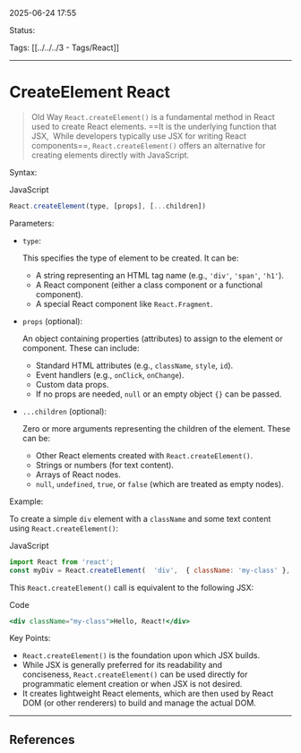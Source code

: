 
2025-06-24 17:55

Status:

Tags: [[../../../3 - Tags/React]] 

---
# CreateElement React

> Old Way
`React.createElement()` is a fundamental method in React used to create React elements. ==It is the underlying function that JSX,  While developers typically use JSX for writing React components==, `React.createElement()` offers an alternative for creating elements directly with JavaScript.

Syntax:

JavaScript

```jsx
React.createElement(type, [props], [...children])
```

Parameters:

- `type`:
    
    This specifies the type of element to be created. It can be:
    
    - A string representing an HTML tag name (e.g., `'div'`, `'span'`, `'h1'`).
    - A React component (either a class component or a functional component).
    - A special React component like `React.Fragment`.
    
- `props` (optional):
    
    An object containing properties (attributes) to assign to the element or component. These can include:
    
    - Standard HTML attributes (e.g., `className`, `style`, `id`).
    - Event handlers (e.g., `onClick`, `onChange`).
    - Custom data props.
    - If no props are needed, `null` or an empty object `{}` can be passed.
    
- `...children` (optional):
    
    Zero or more arguments representing the children of the element. These can be:
    
    - Other React elements created with `React.createElement()`.
    - Strings or numbers (for text content).
    - Arrays of React nodes.
    - `null`, `undefined`, `true`, or `false` (which are treated as empty nodes). 
    

Example:

To create a simple `div` element with a `className` and some text content using `React.createElement()`:

JavaScript

```jsx
import React from 'react';
const myDiv = React.createElement(  'div',  { className: 'my-class' },  'Hello, React!');
```

This `React.createElement()` call is equivalent to the following JSX:

Code

```jsx
<div className="my-class">Hello, React!</div>
```

Key Points:

- `React.createElement()` is the foundation upon which JSX builds.
- While JSX is generally preferred for its readability and conciseness, `React.createElement()` can be used directly for programmatic element creation or when JSX is not desired.
- It creates lightweight React elements, which are then used by React DOM (or other renderers) to build and manage the actual DOM.

---
## References


